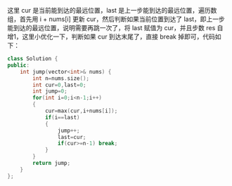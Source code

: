 这里 cur 是当前能到达的最远位置，last 是上一步能到达的最远位置，遍历数组，首先用 i + nums[i] 更新 cur，然后判断如果当前位置到达了 last，即上一步能到达的最远位置，说明需要再跳一次了，将 last 赋值为 cur，并且步数 res 自增1，这里小优化一下，判断如果 cur 到达末尾了，直接 break 掉即可，代码如下：

```c++
class Solution {
public:
    int jump(vector<int>& nums) {
        int n=nums.size();
        int cur=0,last=0;
        int jump=0;
        for(int i=0;i<n-1;i++)
        {
            cur=max(cur,i+nums[i]);
            if(i==last)
            {
                jump++;
                last=cur;
                if(cur>=n-1) break;
            }
        }
        return jump;
    }
};
```

